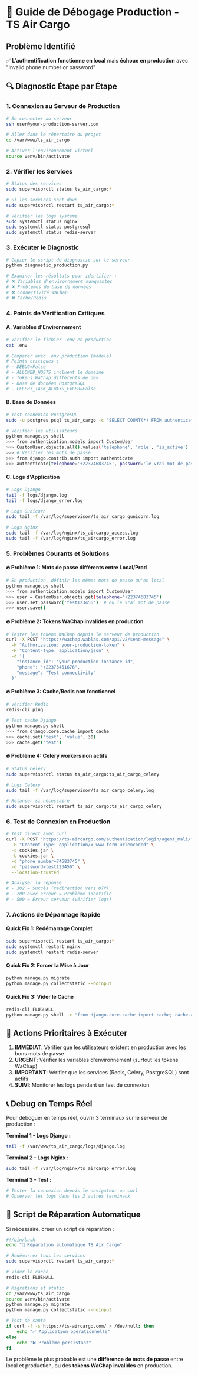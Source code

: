 # 🚨 Guide de Débogage Production - TS Air Cargo

## Problème Identifié
✅ **L'authentification fonctionne en local** mais **échoue en production** avec "Invalid phone number or password"

## 🔍 Diagnostic Étape par Étape

### 1. Connexion au Serveur de Production
```bash
# Se connecter au serveur
ssh user@your-production-server.com

# Aller dans le répertoire du projet
cd /var/www/ts_air_cargo

# Activer l'environnement virtuel
source venv/bin/activate
```

### 2. Vérifier les Services
```bash
# Status des services
sudo supervisorctl status ts_air_cargo:*

# Si les services sont down
sudo supervisorctl restart ts_air_cargo:*

# Vérifier les logs système
sudo systemctl status nginx
sudo systemctl status postgresql
sudo systemctl status redis-server
```

### 3. Exécuter le Diagnostic
```bash
# Copier le script de diagnostic sur le serveur
python diagnostic_production.py

# Examiner les résultats pour identifier :
# ❌ Variables d'environnement manquantes
# ❌ Problèmes de base de données
# ❌ Connectivité WaChap
# ❌ Cache/Redis
```

### 4. Points de Vérification Critiques

#### A. Variables d'Environnement
```bash
# Vérifier le fichier .env en production
cat .env

# Comparer avec .env.production (modèle)
# Points critiques :
# - DEBUG=False
# - ALLOWED_HOSTS incluent le domaine
# - Tokens WaChap différents de dev
# - Base de données PostgreSQL
# - CELERY_TASK_ALWAYS_EAGER=False
```

#### B. Base de Données
```bash
# Test connexion PostgreSQL
sudo -u postgres psql ts_air_cargo -c "SELECT COUNT(*) FROM authentication_customuser;"

# Vérifier les utilisateurs
python manage.py shell
>>> from authentication.models import CustomUser
>>> CustomUser.objects.all().values('telephone', 'role', 'is_active')
>>> # Vérifier les mots de passe
>>> from django.contrib.auth import authenticate
>>> authenticate(telephone='+22374683745', password='le-vrai-mot-de-passe')
```

#### C. Logs d'Application
```bash
# Logs Django
tail -f logs/django.log
tail -f logs/django_error.log

# Logs Gunicorn
sudo tail -f /var/log/supervisor/ts_air_cargo_gunicorn.log

# Logs Nginx
sudo tail -f /var/log/nginx/ts_aircargo_access.log
sudo tail -f /var/log/nginx/ts_aircargo_error.log
```

### 5. Problèmes Courants et Solutions

#### 🔥 Problème 1: Mots de passe différents entre Local/Prod
```bash
# En production, définir les mêmes mots de passe qu'en local
python manage.py shell
>>> from authentication.models import CustomUser
>>> user = CustomUser.objects.get(telephone='+22374683745')
>>> user.set_password('test123456')  # ou le vrai mot de passe
>>> user.save()
```

#### 🔥 Problème 2: Tokens WaChap invalides en production
```bash
# Tester les tokens WaChap depuis le serveur de production
curl -X POST "https://wachap.wablas.com/api/v2/send-message" \
  -H "Authorization: your-production-token" \
  -H "Content-Type: application/json" \
  -d '{
    "instance_id": "your-production-instance-id",
    "phone": "+22373451676",
    "message": "Test connectivity"
  }'
```

#### 🔥 Problème 3: Cache/Redis non fonctionnel
```bash
# Vérifier Redis
redis-cli ping

# Test cache Django
python manage.py shell
>>> from django.core.cache import cache
>>> cache.set('test', 'value', 30)
>>> cache.get('test')
```

#### 🔥 Problème 4: Celery workers non actifs
```bash
# Status Celery
sudo supervisorctl status ts_air_cargo:ts_air_cargo_celery

# Logs Celery
sudo tail -f /var/log/supervisor/ts_air_cargo_celery.log

# Relancer si nécessaire
sudo supervisorctl restart ts_air_cargo:ts_air_cargo_celery
```

### 6. Test de Connexion en Production

```bash
# Test direct avec curl
curl -X POST "https://ts-aircargo.com/authentication/login/agent_mali/" \
  -H "Content-Type: application/x-www-form-urlencoded" \
  -c cookies.jar \
  -b cookies.jar \
  -d "phone_number=74683745" \
  -d "password=test123456" \
  --location-trusted

# Analyser la réponse :
# - 302 = Succès (redirection vers OTP)
# - 200 avec erreur = Problème identifié
# - 500 = Erreur serveur (vérifier logs)
```

### 7. Actions de Dépannage Rapide

#### Quick Fix 1: Redémarrage Complet
```bash
sudo supervisorctl restart ts_air_cargo:*
sudo systemctl restart nginx
sudo systemctl restart redis-server
```

#### Quick Fix 2: Forcer la Mise à Jour
```bash
python manage.py migrate
python manage.py collectstatic --noinput
```

#### Quick Fix 3: Vider le Cache
```bash
redis-cli FLUSHALL
python manage.py shell -c "from django.core.cache import cache; cache.clear()"
```

## 🎯 Actions Prioritaires à Exécuter

1. **IMMÉDIAT**: Vérifier que les utilisateurs existent en production avec les bons mots de passe
2. **URGENT**: Vérifier les variables d'environnement (surtout les tokens WaChap)
3. **IMPORTANT**: Vérifier que les services (Redis, Celery, PostgreSQL) sont actifs
4. **SUIVI**: Monitorer les logs pendant un test de connexion

## 📞 Debug en Temps Réel

Pour déboguer en temps réel, ouvrir 3 terminaux sur le serveur de production :

**Terminal 1 - Logs Django :**
```bash
tail -f /var/www/ts_air_cargo/logs/django.log
```

**Terminal 2 - Logs Nginx :**
```bash
sudo tail -f /var/log/nginx/ts_aircargo_error.log
```

**Terminal 3 - Test :**
```bash
# Tester la connexion depuis le navigateur ou curl
# Observer les logs dans les 2 autres terminaux
```

## 🔧 Script de Réparation Automatique

Si nécessaire, créer un script de réparation :

```bash
#!/bin/bash
echo "🔧 Réparation automatique TS Air Cargo"

# Redémarrer tous les services
sudo supervisorctl restart ts_air_cargo:*

# Vider le cache
redis-cli FLUSHALL

# Migrations et static
cd /var/www/ts_air_cargo
source venv/bin/activate
python manage.py migrate
python manage.py collectstatic --noinput

# Test de santé
if curl -f -s https://ts-aircargo.com/ > /dev/null; then
    echo "✅ Application opérationnelle"
else
    echo "❌ Problème persistant"
fi
```

Le problème le plus probable est une **différence de mots de passe** entre local et production, ou des **tokens WaChap invalides** en production.